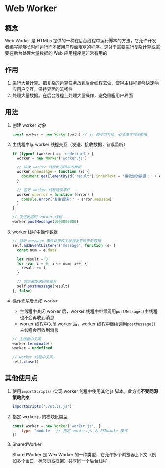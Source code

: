 # Web Worker

## 概念

Web Worker 是 HTML5 提供的一种在后台线程中运行脚本的方法，它允许开发者编写能够长时间运行而不被用户界面阻塞的程序。这对于需要进行复杂计算或需要在后台处理大量数据的 Web 应用程序是非常有用的

## 作用

1. 进行大量计算。把复杂的运算任务放到后台线程去做，使得主线程能够快速响应用户交互，保持界面的流畅性
2. 处理大量数据。在后台线程上处理大量操作，避免阻塞用户界面

## 用法

1. 创建 worker 对象

   ```js
   const worker = new Worker(path) // js 脚本的地址，必须遵守同源策略
   ```

2. 主线程中与 worker 线程交互（发送、接收数据，错误监听）

   ```js
   if (typeof (worker) == 'undefined') {
     worker = new Worker('worker.js')
   
     // 接收 worker 线程发送回来的数据
     worker.onmessage = function (e) {
       document.getElementById('result').innerText = '接收到的数据：' + e.data
     }
   
     // 监听 worker 线程错误事件
     worker.onerror = function (error) {
       console.error('发生错误：' + error.message)
     }
   }
   
   // 发送数据到 worker 线程
   worker.postMessage(1000000000)
   ```

3. worker 线程中操作数据

   ```js
   // 监听 message 事件以接收主线程发送过来的数据
   self.addEventListener('message', function (e) {
     const num = e.data
   
     let result = 0
     for (var i = 0; i <= num; i++) {
       result += i
     }
   
     // 将结果发送回主线程
     self.postMessage(result)
   }, false)
   ```

4. 操作完毕后关闭 worker

   * 主线程中关闭 worker 后，worker 线程中继续调用`postMessage()`主线程也不会再收到消息
   * worker 线程中关闭 worker 后，worker 线程中继续调用`postMessage()`主线程会再收到消息

   ```js
   // 主线程中关闭
   worker.terminate()
   worker = undefined
   
   // worker 线程中关闭
   self.close()
   ```

## 其他使用点

1. 使用`importScripts()`实现 worker 线程中使用其他 js 脚本。此方式**不受同源策略约束**

   ```js
   importScripts('./utils.js')
   ```

2. 指定 worker.js 的模块化类型

   ```js
   const worker = new Worker('worker.js', {
       type: 'module'  // 指定 worker.js 为 ESModule 模式
   })
   ```

3. SharedWorker

   SharedWorker 是 Web Worker 的一种类型，它允许多个浏览器上下文（例如多个窗口、标签页或框架）共享同一个后台线程
